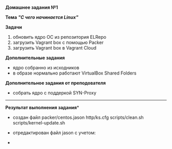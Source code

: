 **Домашнее задания №1**

**Тема** ***"С чего начинается Linux"***

**Задачи**
1. обновить ядро ОС из репозитория ELRepo
2. загрузить Vagrant box с помощью Packer
3. загрузить Vagrant box в Vagrant Cloud

**Дополнительные задания**
- ядро собранно из исходников
- в образе нормально работают VirtualBox Shared Folders

**Дополнительное задания от преподователя**
- собрать ядро с поддеркой SYN-Proxy
---
**Результат выполнения задания***
- создан файл 
     packer/centos.jason
     http/ks.cfg
     scripts/clean.sh
     scripts/kernel-update.sh

- отредактирован файл jason с учетом:
* 

